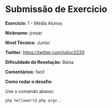 # Submissão de Exercicio

**Exercicio:** 1 - Média Alunos

**Nickname:** jcesar

**Nível Técnico:** Junior

**Twitter**: https://twitter.com/julioc0220

**Dificuldade de Resolução:** Baixa

**Comentários:** facil

**Como rodar o desafio**: 

Use o comando abaixo: 
```bash
php helloworld.php argv..
```